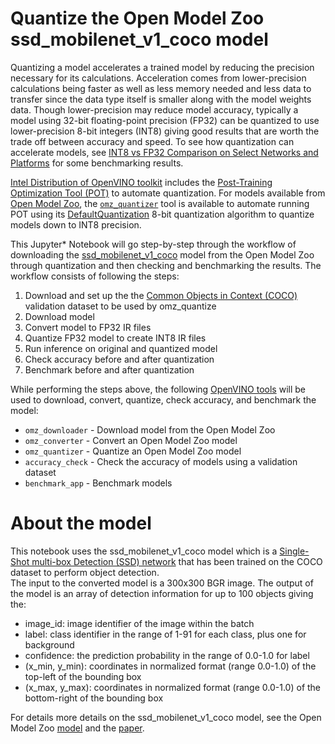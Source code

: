 # Quantize the Open Model Zoo ssd_mobilenet_v1_coco model
Quantizing a model accelerates a trained model by reducing the precision necessary for its calculations.  Acceleration comes from lower-precision calculations being faster as well as less memory needed and less data to transfer since the data type itself is smaller along with the model weights data.  Though lower-precision may reduce model accuracy, typically a model using 32-bit floating-point precision (FP32) can be quantized to use lower-precision 8-bit integers (INT8) giving good results that are worth the trade off between accuracy and speed.  To see how quantization can accelerate models, see [INT8 vs FP32 Comparison on Select Networks and Platforms](https://docs.openvino.ai/latest/openvino_docs_performance_int8_vs_fp32.html#doxid-openvino-docs-performance-int8-vs-fp32) for some benchmarking results.

[Intel Distribution of OpenVINO toolkit](https://software.intel.com/openvino-toolkit) includes the [Post-Training Optimization Tool (POT)](https://docs.openvino.ai/latest/pot_README.html) to automate quantization.  For models available from [Open Model Zoo](https://github.com/openvinotoolkit/open_model_zoo), the [`omz_quantizer`](https://pypi.org/project/openvino-dev/) tool is available to automate running POT using its [DefaultQuantization](https://docs.openvino.ai/latest/pot_compression_algorithms_quantization_default_README.html#doxid-pot-compression-algorithms-quantization-default-r-e-a-d-m-e) 8-bit quantization algorithm to quantize models down to INT8 precision.

This Jupyter* Notebook will go step-by-step through the workflow of downloading the [ssd_mobilenet_v1_coco](https://github.com/openvinotoolkit/open_model_zoo/tree/master/models/public/ssd_mobilenet_v1_coco) model from the Open Model Zoo through quantization and then checking and benchmarking the results.  The workflow consists of following the steps:
1. Download and set up the the [Common Objects in Context (COCO)](https://cocodataset.org/) validation dataset to be used by omz_quantize
2. Download model
3. Convert model to FP32 IR files
4. Quantize FP32 model to create INT8 IR files
5. Run inference on original and quantized model
6. Check accuracy before and after quantization
7. Benchmark before and after quantization

While performing the steps above, the following [OpenVINO tools](https://pypi.org/project/openvino-dev/) will be used to download, convert, quantize, check accuracy, and benchmark the model:
- `omz_downloader` - Download model from the Open Model Zoo
- `omz_converter` - Convert an Open Model Zoo model
- `omz_quantizer` - Quantize an Open Model Zoo model
- `accuracy_check` - Check the accuracy of models using a validation dataset
- `benchmark_app` - Benchmark models

# About the model
This notebook uses the ssd_mobilenet_v1_coco model which is a [Single-Shot multi-box Detection (SSD) network](https://arxiv.org/abs/1801.04381) that has been trained on the COCO dataset to perform object detection.  
The input to the converted model is a 300x300 BGR image.  The output of the model is an array of detection information for up to 100 objects giving the:
- image_id: image identifier of the image within the batch
- label: class identifier in the range of 1-91 for each class, plus one for background
- confidence: the prediction probability in the range of 0.0-1.0 for label
- (x_min, y_min): coordinates in normalized format (range 0.0-1.0) of the top-left of the bounding box
- (x_max, y_max): coordinates in normalized format (range 0.0-1.0) of the bottom-right of the bounding box

For details more details on the ssd_mobilenet_v1_coco model, see the Open Model Zoo [model](https://github.com/openvinotoolkit/open_model_zoo/tree/master/models/public/ssd_mobilenet_v1_coco)  and the [paper](https://arxiv.org/abs/1801.04381).